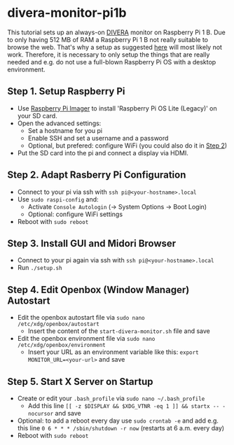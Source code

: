 # divera-monitor-pi1b

This tutorial sets up an always-on [DIVERA](https://www.divera247.com/) monitor on Raspberry Pi 1 B. Due to only having 512 MB of RAM a Raspberry Pi 1 B not really suitable to browse the web. That's why a setup as suggested [here](https://github.com/Dustin1358/Raspberry-Pi-Divera-Monitor) will most likely not work. Therefore, it is necessary to only setup the things that are really needed and e.g. do not use a full-blown Raspberry Pi OS with a desktop environment.

## Step 1. Setup Raspberry Pi
- Use [Raspberry Pi Imager](https://www.raspberrypi.com/software/) to install 'Raspberry Pi OS Lite (Legacy)' on your SD card.
- Open the advanced settings:
  - Set a hostname for you pi 
  - Enable SSH and set a username and a password
  - Optional, but prefered: configure WiFi (you could also do it in [Step 2](./README.md/#Step-2.-Set-startup-settings))
- Put the SD card into the pi and connect a display via HDMI.

## Step 2. Adapt Rasberry Pi Configuration
- Connect to your pi via ssh with `ssh pi@<your-hostname>.local`
- Use `sudo raspi-config` and:
  - Activate `Console Autologin` (&#8594; System Options &#8594; Boot Login)
  - Optional: configure WiFi settings
- Reboot with `sudo reboot`

## Step 3. Install GUI and Midori Browser
- Connect to your pi again via ssh with `ssh pi@<your-hostname>.local`
- Run `./setup.sh`

## Step 4. Edit Openbox (Window Manager) Autostart
- Edit the openbox autostart file via `sudo nano /etc/xdg/openbox/autostart`
  - Insert the content of the `start-divera-monitor.sh` file and save
- Edit the openbox environment file via `sudo nano /etc/xdg/openbox/environment`
  - Insert your URL as an environment variable like this: `export MONITOR_URL=<your-url>` and save

## Step 5. Start X Server on Startup
- Create or edit your `.bash_profile` via `sudo nano ~/.bash_profile`
  - Add this line `[[ -z $DISPLAY && $XDG_VTNR -eq 1 ]] && startx -- -nocursor` and save
- Optional: to add a reboot every day use `sudo crontab -e` and add e.g. this line `0 6 * * * /sbin/shutdown -r now` (restarts at 6 a.m. every day)
- Reboot with `sudo reboot`

